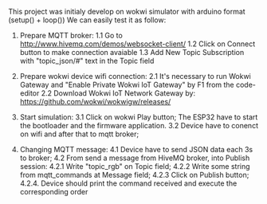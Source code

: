 This project was initialy develop on wokwi simulator with arduino format (setup() + loop())
We can easily test it as follow:

1. Prepare MQTT broker:
1.1 Go to http://www.hivemq.com/demos/websocket-client/
1.2 Click on Connect button to make connection avaiable
1.3 Add New Topic Subscription with "topic_json/#" text in the Topic field

2. Prepare wokwi device wifi connection:
2.1 It's necessary to run Wokwi Gateway and "Enable Private Wokwi IoT Gateway" by F1 from the code-editor
2.2 Download Wokwi IoT Network Gateway by: https://github.com/wokwi/wokwigw/releases/

3. Start simulation:
3.1 Click on wokwi Play button; The ESP32 have to start the bootloader and the firmware application.
3.2 Device have to conenct on wifi and after that to mqtt broker;

4. Changing MQTT message:
4.1 Device have to send JSON data each 3s to broker;
4.2 From send a message from HiveMQ broker, into Publish session:
   4.2.1 Write "topic_rgb" on Topic field;
   4.2.2 Write some string from mqtt_commands at Message field;
   4.2.3 Click on Publish button;
   4.2.4. Device should print the command received and execute the corresponding order
